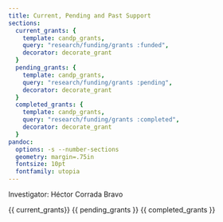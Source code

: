 ```yaml
---
title: Current, Pending and Past Support
sections:
  current_grants: {
    template: candp_grants,
    query: "research/funding/grants :funded",
    decorator: decorate_grant
  }
  pending_grants: {
    template: candp_grants,
    query: "research/funding/grants :pending",
    decorator: decorate_grant
  }
  completed_grants: {
    template: candp_grants,
    query: "research/funding/grants :completed",
    decorator: decorate_grant
  }
pandoc:
  options: -s --number-sections
  geometry: margin=.75in
  fontsize: 10pt
  fontfamily: utopia
---
```


Investigator: Héctor Corrada Bravo

{{ current_grants}}
{{ pending_grants }}
{{ completed_grants }}
